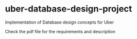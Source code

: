 # uber-database-design-project
Implementation of Database design concepts for Uber

Check the pdf file for the requirements and description
